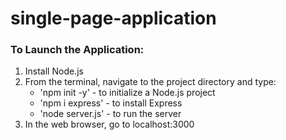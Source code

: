 # single-page-application

### To Launch the Application: 
1. Install Node.js
2. From the terminal, navigate to the project directory and type: 
    - 'npm init -y' - to initialize a Node.js project
    - 'npm i express' - to install Express 
    - 'node server.js' - to run the server
3. In the web browser, go to localhost:3000
